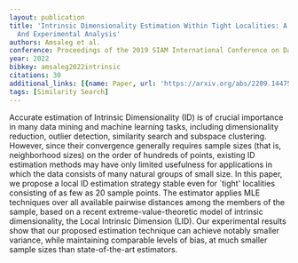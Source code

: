```yaml
---
layout: publication
title: 'Intrinsic Dimensionality Estimation Within Tight Localities: A Theoretical
  And Experimental Analysis'
authors: Amsaleg et al.
conference: Proceedings of the 2019 SIAM International Conference on Data Mining
year: 2022
bibkey: amsaleg2022intrinsic
citations: 30
additional_links: [{name: Paper, url: 'https://arxiv.org/abs/2209.14475'}]
tags: [Similarity Search]
---
```

Accurate estimation of Intrinsic Dimensionality (ID) is of crucial importance
in many data mining and machine learning tasks, including dimensionality
reduction, outlier detection, similarity search and subspace clustering.
However, since their convergence generally requires sample sizes (that is,
neighborhood sizes) on the order of hundreds of points, existing ID estimation
methods may have only limited usefulness for applications in which the data
consists of many natural groups of small size. In this paper, we propose a
local ID estimation strategy stable even for `tight' localities consisting of
as few as 20 sample points. The estimator applies MLE techniques over all
available pairwise distances among the members of the sample, based on a recent
extreme-value-theoretic model of intrinsic dimensionality, the Local Intrinsic
Dimension (LID). Our experimental results show that our proposed estimation
technique can achieve notably smaller variance, while maintaining comparable
levels of bias, at much smaller sample sizes than state-of-the-art estimators.